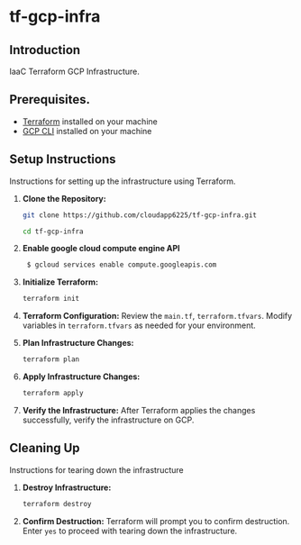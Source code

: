 # tf-gcp-infra

## Introduction
IaaC Terraform GCP Infrastructure.

## Prerequisites.
- [Terraform](https://www.terraform.io/) installed on your machine
- [GCP CLI](https://cloud.google.com/sdk/gcloud) installed on your machine

## Setup Instructions
Instructions for setting up the infrastructure using Terraform.

1. **Clone the Repository:**
    ```bash
    git clone https://github.com/cloudapp6225/tf-gcp-infra.git

    cd tf-gcp-infra
    ```

2. **Enable google cloud compute engine API**
   ```bash
    $ gcloud services enable compute.googleapis.com
    ```

3. **Initialize Terraform:**
    ```bash
    terraform init
    ```

4. **Terraform Configuration:**
    Review the `main.tf`, `terraform.tfvars`. Modify variables in `terraform.tfvars` as needed for your environment.

5. **Plan Infrastructure Changes:**
    ```bash
    terraform plan
    ```

6. **Apply Infrastructure Changes:**
    ```bash
    terraform apply
    ```

7. **Verify the Infrastructure:**
    After Terraform applies the changes successfully, verify the infrastructure on GCP.

## Cleaning Up
Instructions for tearing down the infrastructure

1. **Destroy Infrastructure:**
    ```bash
    terraform destroy
    ```

2. **Confirm Destruction:**
    Terraform will prompt you to confirm destruction. Enter `yes` to proceed with tearing down the infrastructure.